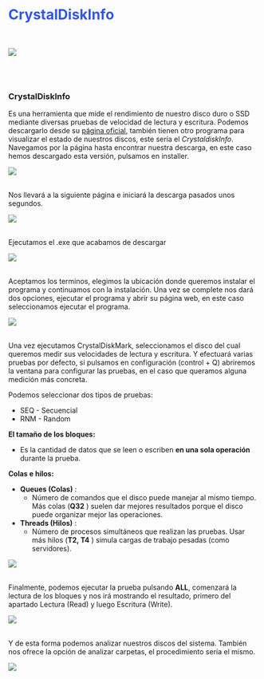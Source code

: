 # <font color="#3156ea">CrystalDiskInfo</font>

<br>

![](assets/20250402_184500_crystaldisk.png)

<br><br>

<h3>CrystalDiskInfo</h3>

Es una herramienta que mide el rendimiento de nuestro disco duro o SSD mediante diversas pruebas de velocidad de lectura y escritura.
Podemos descargarlo desde su [página oficial](https://crystalmark.info/en/download/), también tienen otro programa para visualizar el estado de nuestros discos, este sería el *CrystaldiskInfo*.
<br>
Navegamos por la página hasta encontrar nuestra descarga, en este caso hemos descargado esta versión, pulsamos en installer.

![](assets/20250402_191324_4_2.png)
<br><br>

Nos llevará a la siguiente página e iniciará la descarga pasados unos segundos.


![](assets/20250402_192517_111.png)
<br><br>

Ejecutamos el .exe que acabamos de descargar


![](assets/20250402_193048_2222.png)
<br><br>

Aceptamos los terminos, elegimos la ubicación donde queremos instalar el programa y continuamos con la instalación.
Una vez se complete nos dará dos opciones, ejecutar el programa y abrir su página web, en este caso seleccionamos ejecutar el programa.

![](assets/20250402_193412_3cristaldiskmark.png)
<br><br>

Una vez ejecutamos CrystalDiskMark, seleccionamos el disco del cual queremos medir sus velocidades de lectura y escritura. Y efectuará varias pruebas por defecto, si pulsamos en configuración (control + Q) abriremos la ventana para configurar las pruebas, en el caso que queramos alguna medición más concreta.

Podemos seleccionar dos tipos de pruebas:

* SEQ - Secuencial
* RNM - Random

**El tamaño de los bloques:**

* Es la cantidad de datos que se leen o escriben **en una sola operación** durante la prueba.

**Colas e hilos:**

* **Queues (Colas)** :
  * Número de comandos que el disco puede manejar al mismo tiempo. Más colas (**Q32** ) suelen dar mejores resultados porque el disco puede organizar mejor las operaciones.
* **Threads (Hilos)** :
  * Número de procesos simultáneos que realizan las pruebas. Usar más hilos (**T2, T4** ) simula cargas de trabajo pesadas (como servidores).

![](assets/20250402_194315_33333.png)
<br><br>

Finalmente, podemos ejecutar la prueba pulsando **ALL**, comenzará la lectura de los bloques y nos irá mostrando el resultado, primero del apartado Lectura (Read) y luego Escritura (Write).


![](assets/20250402_195255_5.png)
<br><br>

Y de esta forma podemos analizar nuestros discos del sistema. También nos ofrece la opción de analizar carpetas, el procedimiento sería el mismo.



![](assets/20250402_200018_6666.png)





